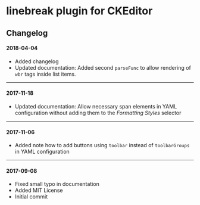 # linebreak plugin for CKEditor

## Changelog

#### 2018-04-04

* Added changelog
* Updated documentation: Added second `parseFunc` to allow rendering of `wbr` tags inside list items.

---

#### 2017-11-18

* Updated documentation: Allow necessary span elements in YAML configuration without adding them to the *Formatting Styles* selector

---

#### 2017-11-06

* Added note how to add buttons using `toolbar` instead of `toolbarGroups` in YAML configuration

---

#### 2017-09-08

* Fixed small typo in documentation
* Added MIT License
* Initial commit
